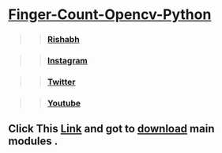 # <a href="https://github.com/Rishabhprogrammer/Finger-Count-Opencv-Python">Finger-Count-Opencv-Python</a>

>><H3><a href="https://github.com/Rishabhprogrammer">Rishabh</a></H3>

>><H3><a href="https://instagram.com/rishabh_kr420">Instagram</a></H3>

>><H3><a href="https://twitter.com/Rishabhprogram">Twitter</a></H3>

>><H3><a href="https://www.youtube.com/channel/UCvNJtprg0qKG8qG9LaLPBew">Youtube</a></H2>

<h2>Click This <a href="https://github.com/Rishabhprogrammer/HandDetector-Pyhton-Module">Link</a> and got to <a href="https://github.com/Rishabhprogrammer/HandDetector-Pyhton-Module">download</a> main modules .</h2>
